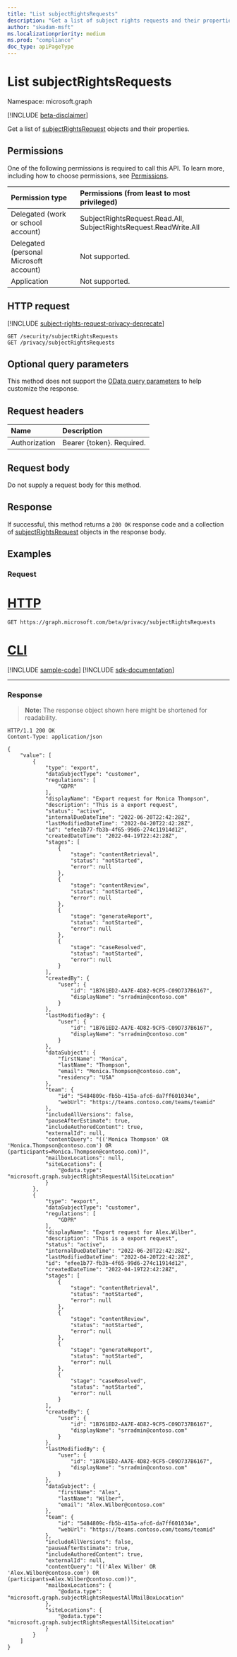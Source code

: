 ```yaml
---
title: "List subjectRightsRequests"
description: "Get a list of subject rights requests and their properties."
author: "skadam-msft"
ms.localizationpriority: medium
ms.prod: "compliance"
doc_type: apiPageType
---
```


# List subjectRightsRequests
Namespace: microsoft.graph

[!INCLUDE [beta-disclaimer](../../includes/beta-disclaimer.md)]

Get a list of [subjectRightsRequest](../resources/subjectRightsRequest.md) objects and their properties.

## Permissions
One of the following permissions is required to call this API. To learn more, including how to choose permissions, see [Permissions](/graph/permissions-reference).

|Permission type|Permissions (from least to most privileged)|
|:---|:---|
|Delegated (work or school account)|SubjectRightsRequest.Read.All, SubjectRightsRequest.ReadWrite.All|
|Delegated (personal Microsoft account)|Not supported.|
|Application|Not supported.|

## HTTP request

[!INCLUDE [subject-rights-request-privacy-deprecate](../../includes/subject-rights-request-privacy-deprecate.md)]

<!-- {
  "blockType": "ignored"
}
-->
``` http
GET /security/subjectRightsRequests
GET /privacy/subjectRightsRequests
```

## Optional query parameters

This method does not support the [OData query parameters](/graph/query-parameters) to help customize the response.


## Request headers
|Name|Description|
|:---|:---|
|Authorization|Bearer {token}. Required.|

## Request body
Do not supply a request body for this method.

## Response

If successful, this method returns a `200 OK` response code and a collection of [subjectRightsRequest](../resources/subjectRightsRequest.md) objects in the response body.

## Examples

### Request

# [HTTP](#tab/http)
<!-- {
  "blockType": "request",
  "name": "list_subjectRightsRequest"
}
-->
``` http
GET https://graph.microsoft.com/beta/privacy/subjectRightsRequests
```

# [CLI](#tab/cli)
[!INCLUDE [sample-code](../includes/snippets/cli/list-subjectrightsrequest-cli-snippets.md)]
[!INCLUDE [sdk-documentation](../includes/snippets/snippets-sdk-documentation-link.md)]

---

### Response
>**Note:** The response object shown here might be shortened for readability.
<!-- {
  "blockType": "response",
  "truncated": true,
  "@odata.type": "Collection(microsoft.graph.subjectRightsRequest)"
}
-->
``` http
HTTP/1.1 200 OK
Content-Type: application/json

{
    "value": [
        {
            "type": "export",
            "dataSubjectType": "customer",
            "regulations": [
                "GDPR"
            ],
            "displayName": "Export request for Monica Thompson",
            "description": "This is a export request",
            "status": "active",
            "internalDueDateTime": "2022-06-20T22:42:28Z",
            "lastModifiedDateTime": "2022-04-20T22:42:28Z",
            "id": "efee1b77-fb3b-4f65-99d6-274c11914d12",
            "createdDateTime": "2022-04-19T22:42:28Z",
            "stages": [
                {
                    "stage": "contentRetrieval",
                    "status": "notStarted",
                    "error": null
                },
                {
                    "stage": "contentReview",
                    "status": "notStarted",
                    "error": null
                },
                {
                    "stage": "generateReport",
                    "status": "notStarted",
                    "error": null
                },
                {
                    "stage": "caseResolved",
                    "status": "notStarted",
                    "error": null
                }
            ],
            "createdBy": {
                "user": {
                    "id": "1B761ED2-AA7E-4D82-9CF5-C09D737B6167",
                    "displayName": "srradmin@contoso.com"
                }
            },
            "lastModifiedBy": {
                "user": {
                    "id": "1B761ED2-AA7E-4D82-9CF5-C09D737B6167",
                    "displayName": "srradmin@contoso.com"
                }
            },
            "dataSubject": {
                "firstName": "Monica",
                "lastName": "Thompson",
                "email": "Monica.Thompson@contoso.com",
                "residency": "USA"
            },
            "team": {
                "id": "5484809c-fb5b-415a-afc6-da7ff601034e",
                "webUrl": "https://teams.contoso.com/teams/teamid"
            },
            "includeAllVersions": false,
            "pauseAfterEstimate": true,
            "includeAuthoredContent": true,
            "externalId": null,
            "contentQuery": "(('Monica Thompson' OR 'Monica.Thompson@contoso.com') OR (participants=Monica.Thompson@contoso.com))",
            "mailboxLocations": null,
            "siteLocations": {
                "@odata.type": "microsoft.graph.subjectRightsRequestAllSiteLocation"
            }
        },
        {
            "type": "export",
            "dataSubjectType": "customer",
            "regulations": [
                "GDPR"
            ],
            "displayName": "Export request for Alex.Wilber",
            "description": "This is a export request",
            "status": "active",
            "internalDueDateTime": "2022-06-20T22:42:28Z",
            "lastModifiedDateTime": "2022-04-20T22:42:28Z",
            "id": "efee1b77-fb3b-4f65-99d6-274c11914d12",
            "createdDateTime": "2022-04-19T22:42:28Z",
            "stages": [
                {
                    "stage": "contentRetrieval",
                    "status": "notStarted",
                    "error": null
                },
                {
                    "stage": "contentReview",
                    "status": "notStarted",
                    "error": null
                },
                {
                    "stage": "generateReport",
                    "status": "notStarted",
                    "error": null
                },
                {
                    "stage": "caseResolved",
                    "status": "notStarted",
                    "error": null
                }
            ],
            "createdBy": {
                "user": {
                    "id": "1B761ED2-AA7E-4D82-9CF5-C09D737B6167",
                    "displayName": "srradmin@contoso.com"
                }
            },
            "lastModifiedBy": {
                "user": {
                    "id": "1B761ED2-AA7E-4D82-9CF5-C09D737B6167",
                    "displayName": "srradmin@contoso.com"
                }
            },
            "dataSubject": {
                "firstName": "Alex",
                "lastName": "Wilber",
                "email": "Alex.Wilber@contoso.com"
            },
            "team": {
                "id": "5484809c-fb5b-415a-afc6-da7ff601034e",
                "webUrl": "https://teams.contoso.com/teams/teamid"
            },
            "includeAllVersions": false,
            "pauseAfterEstimate": true,
            "includeAuthoredContent": true,
            "externalId": null,
            "contentQuery": "(('Alex Wilber' OR 'Alex.Wilber@contoso.com') OR (participants=Alex.Wilber@contoso.com))",
            "mailboxLocations": {
                "@odata.type": "microsoft.graph.subjectRightsRequestAllMailBoxLocation"
            },
            "siteLocations": {
                "@odata.type": "microsoft.graph.subjectRightsRequestAllSiteLocation"
            }
        }
    ]
}
```

